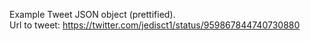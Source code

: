 Example Tweet JSON object (prettified). \
Url to tweet: https://twitter.com/jedisct1/status/959867844740730880
